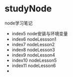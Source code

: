 # studyNode
node学习笔记










- index5 node安装与环境变量
- index6 nodeLessson1
- index7 nodeLesson2
- index8 nodeLesson3
- index9 nodeLesson4
- index10 nodeLesson5
- index11 nodeLesson6
- 